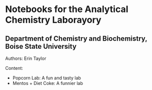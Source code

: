 # Notebooks for the Analytical Chemistry Laborayory
## Department of Chemistry and Biochemistry, Boise State University
Authors: Erin Taylor

Content:
* Popcorn Lab: A fun and tasty lab
* Mentos + Diet Coke: A funnier lab
